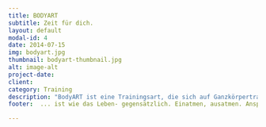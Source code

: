 ```yaml
---
title: BODYART
subtitle: Zeit für dich.
layout: default
modal-id: 4
date: 2014-07-15
img: bodyart.jpg
thumbnail: bodyart-thumbnail.jpg
alt: image-alt
project-date: 
client: 
category: Training
description: "BodyART ist eine Trainingsart, die sich auf Ganzkörpertraining und -dehnung konzentriert und Elemente aus Yoga, Tai-Chi, Pilates, Kampfkünsten und Physiotherapie kombiniert. Das Ziel ist es, Körper, Geist und Seele in Einklang zu bringen und die Körperhaltung, Beweglichkeit und Kraft zu verbessern. Die Übungen werden in fließenden Bewegungen und Atemtechniken ausgeführt, um die Atmung und Durchblutung zu verbessern und Stress abzubauen. BodyART umfasst Übungen, die auf verschiedene Körperregionen abzielen, wie z.B. den Rücken, Bauch, Beine und Arme, und kann je nach Fitnesslevel angepasst werden. Die Trainingsart ist für alle Altersgruppen und Fitnesslevel geeignet und kann als eigenständiges Training oder als Ergänzung zu anderen Sportarten durchgeführt werden."
footer:  ... ist wie das Leben- gegensätzlich. Einatmen, ausatmen. Anspannen, loslassen. Mobilisieren, stabilisieren. Eine Mischung aus DEEPWORK und Yoga gepaart mit mental reload.

---
```

